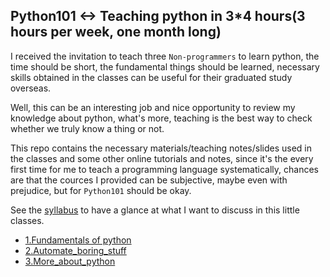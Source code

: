 ## Python101 <-> Teaching python in 3*4 hours(3 hours per week, one month long)

I received the invitation to teach three `Non-programmers` to learn python, the time should be short, the fundamental things should be learned, necessary skills obtained in the classes can be useful for their graduated study overseas.

Well, this can be an interesting job and nice opportunity to review my knowledge about python, what's more, teaching is the best way to check whether we truly know a thing or not.

This repo contains the necessary materials/teaching notes/slides used in the classes and some other online tutorials and notes, since it's the every first time for me to teach a programming language systematically, chances are that the cources I provided can be subjective, maybe even with prejudice, but for `Python101` should be okay.

See the [syllabus](syllabus.md) to have a glance at what I want to discuss in this little classes.

* [1.Fundamentals of python](courseware/1.Fundamentals.md)
* [2.Automate_boring_stuff](courseware/2.Automate_boring_stuff.md)
* [3.More_about_python](courseware/3.More_about_python.md)